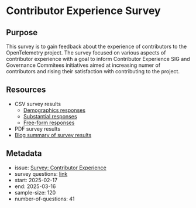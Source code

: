# Contributor Experience Survey

## Purpose

This survey is to gain feedback about the experience of contributors to the OpenTelemetry project. The survey focused on various aspects of contributor experience with a goal to inform Contributor Experience SIG and Governance Commitees initiatives aimed at increasing numer of contributors and rising their satisfaction with contributing to the project. 

## Resources

* CSV survey results
   * [Demographics responses](end-user-surveys/contributor-experience/otel-contributor-experience-survey-demographic-questions.csv)
   * [Substantial responses](end-user-surveys/contributor-experience/otel-contributor-experience-survey-substantial-questions.csv)
   * [Free-form responses](end-user-surveys/contributor-experience/otel-contributor-experience-survey-free-form-questions.csv)
* PDF survey results
* [Blog summary of survey results](https://opentelemetry.io/blog/2025/contribex-survey-results/)

## Metadata

* issue: [Survey: Contributor Experience](https://github.com/open-telemetry/sig-end-user/issues/42)
* survey questions: [link](https://docs.google.com/document/d/1YlwHJlJjuaR4i8VqWf1eIOpT158TOHdLii8iC0ndJXc/edit?tab=t.0#heading=h.wkyobsrv4abk)
* start: 2025-02-17
* end: 2025-03-16
* sample-size: 120
* number-of-questions: 41